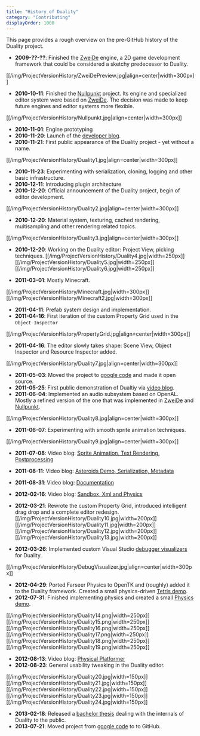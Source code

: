 ```yaml
---
title: "History of Duality"
category: "Contributing"
displayOrder: 1000
---
```


This page provides a rough overview on the pre-GitHub history of the Duality project.

  * **2009-??-??**: Finished the [ZweiDe](http://zweide.adamslair.de) engine, a 2D game development framework that could be considered a sketchy predecessor to Duality.

  [[/img/ProjectVersionHistory/ZweiDePreview.jpg|align=center|width=300px]]

  * **2010-10-11**: Finished the [Nullpunkt](http://www.indiedb.com/games/nullpunkt-point-zero) project. Its engine and specialized editor system were based on [ZweiDe](http://zweide.adamslair.de). The decision was made to keep future engines and editor systems more flexible.
  
  [[/img/ProjectVersionHistory/Nullpunkt.jpg|align=center|width=300px]]

  * **2010-11-01**: Engine prototyping
  * **2010-11-20**: Launch of the [developer blog](http://blog.adamslair.de).
  * **2010-11-21**: First public appearance of the Duality project - yet without a name.
  
  [[/img/ProjectVersionHistory/Duality1.jpg|align=center|width=300px]]
 
  * **2010-11-23**: Experimenting with serialization, cloning, logging and other basic infrastructure.
  * **2010-12-11**: Introducing plugin architecture
  * **2010-12-20**: Official announcement of the Duality project, begin of editor development.
  
  [[/img/ProjectVersionHistory/Duality2.jpg|align=center|width=300px]]

  * **2010-12-20**: Material system, texturing, cached rendering, multisampling and other rendering related topics.
  
  [[/img/ProjectVersionHistory/Duality3.jpg|align=center|width=300px]]

  * **2010-12-20**: Working on the Duality editor: Project View, picking techniques. 
  [[/img/ProjectVersionHistory/Duality4.jpg|width=250px]][[/img/ProjectVersionHistory/Duality5.jpg|width=250px]][[/img/ProjectVersionHistory/Duality6.jpg|width=250px]]

  * **2011-03-01**: Mostly Minecraft.
  
  [[/img/ProjectVersionHistory/Minecraft.jpg|width=300px]][[/img/ProjectVersionHistory/Minecraft2.jpg|width=300px]]

  * **2011-04-11**: Prefab system design and implementation.
  * **2011-04-16**: First iteration of the custom Property Grid used in the `Object Inspector`
  
  [[/img/ProjectVersionHistory/PropertyGrid.jpg|align=center|width=300px]]

  * **2011-04-16**: The editor slowly takes shape: Scene View, Object Inspector and Resource Inspector added.
  
  [[/img/ProjectVersionHistory/Duality7.jpg|align=center|width=300px]]

  * **2011-05-03**: Moved the project to [google code](https://code.google.com/archive/p/duality/) and made it open source.
  * **2011-05-25**: First public demonstration of Dualtiy via [video blog](http://www.youtube.com/watch?v=g3FmwBSEy-U).
  * **2011-06-04**: Implemented an audio subsystem based on OpenAL. Mostly a refined version of the one that was implemented in [ZweiDe](http://zweide.adamslair.de) and [Nullpunkt]([http://www.indiedb.com/games/nullpunkt-point-zero).
  
  [[/img/ProjectVersionHistory/Duality8.jpg|align=center|width=300px]]

  * **2011-06-07**: Experimenting with smooth sprite animation techniques.
  
  [[/img/ProjectVersionHistory/Duality9.jpg|align=center|width=300px]]

  * **2011-07-08**: Video blog: [Sprite Animation, Text Rendering, Postprocessing](http://www.youtube.com/watch?v=UVLaQoIW7D8)
  * **2011-08-11**: Video blog: [Asteroids Demo, Serialization, Metadata](http://www.youtube.com/watch?v=evF-jln3jFY)
  * **2011-08-31**: Video blog: [Documentation](http://www.youtube.com/watch?v=5b7oQXf1iQ4)
  * **2012-02-16**: Video blog: [Sandbox, Xml and Physics](http://www.youtube.com/watch?v=QzdCjVX7lVY)
  * **2012-03-21**: Rewrote the custom Property Grid, introduced intelligent drag drop and a complete editor redesign.
  [[/img/ProjectVersionHistory/Duality10.jpg|width=200px]][[/img/ProjectVersionHistory/Duality11.jpg|width=200px]][[/img/ProjectVersionHistory/Duality12.jpg|width=200px]][[/img/ProjectVersionHistory/Duality13.jpg|width=200px]]

  * **2012-03-26**: Implemented custom Visual Studio [debugger visualizers](http://www.adamslair.de/blog/?p=616) for Duality.
  
  [[/img/ProjectVersionHistory/DebugVisualizer.jpg|align=center|width=300px]]

  * **2012-04-29**: Ported Farseer Physics to OpenTK and (roughly) added it to the Duality framework. Created a small physics-driven [Tetris demo](https://duality.googlecode.com/svn/trunk/Other/TechDemos/Packages/Tetris.zip).
  * **2012-07-31**: Finished implementing physics and created a small [Physics demo](https://duality.googlecode.com/svn/trunk/Other/TechDemos/Packages/Physics.zip).

  [[/img/ProjectVersionHistory/Duality14.png|width=250px]][[/img/ProjectVersionHistory/Duality15.png|width=250px]][[/img/ProjectVersionHistory/Duality16.png|width=250px]][[/img/ProjectVersionHistory/Duality17.png|width=250px]][[/img/ProjectVersionHistory/Duality18.png|width=250px]][[/img/ProjectVersionHistory/Duality19.png|width=250px]]

  * **2012-08-13**: Video blog: [Physical Platformer](http://www.youtube.com/watch?v=3rAB2GRJfcc)
  * **2012-08-23**: General usability tweaking in the Duality editor.

  [[/img/ProjectVersionHistory/Duality20.jpg|width=150px]][[/img/ProjectVersionHistory/Duality21.jpg|width=150px]][[/img/ProjectVersionHistory/Duality22.jpg|width=150px]][[/img/ProjectVersionHistory/Duality23.jpg|width=150px]][[/img/ProjectVersionHistory/Duality24.jpg|width=150px]]

  * **2013-02-18**: Released a [bachelor thesis](http://bachelorthesis.adamslair.net/) dealing with the internals of Duality to the public.
  * **2013-07-21**: Moved project from [google code](https://code.google.com/p/duality/) to to GitHub.